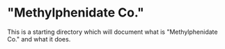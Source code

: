 # "Methylphenidate Co."

This is a starting directory which will document what is "Methylphenidate Co." and what it does.